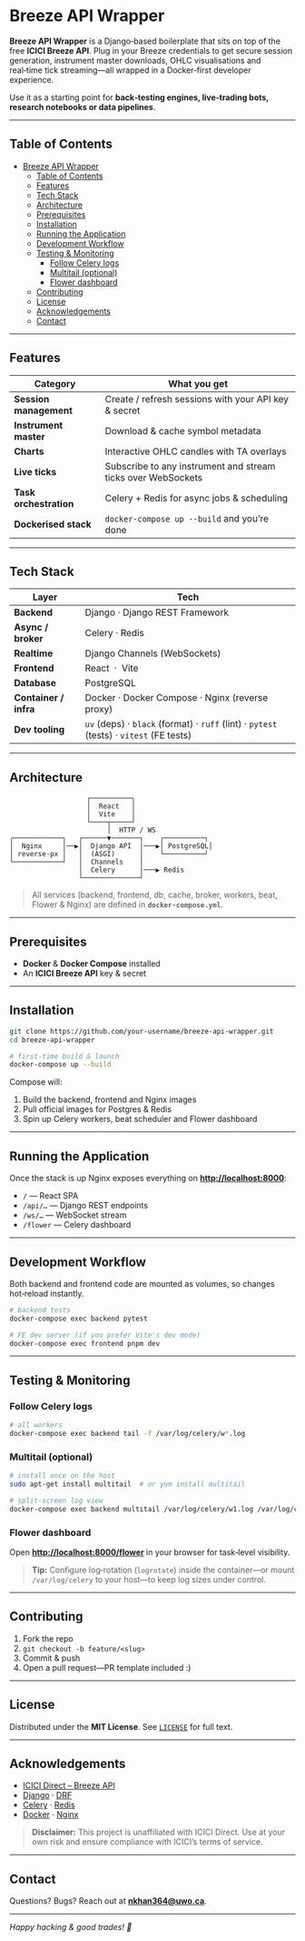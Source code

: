 # Breeze API Wrapper

**Breeze API Wrapper** is a Django‑based boilerplate that sits on top of the free **ICICI Breeze API**. Plug in your Breeze credentials to get secure session generation, instrument master downloads, OHLC visualisations and real‑time tick streaming—all wrapped in a Docker‑first developer experience.

Use it as a starting point for **back‑testing engines, live‑trading bots, research notebooks or data pipelines**.

---

## Table of Contents

- [Breeze API Wrapper](#breeze-api-wrapper)
  - [Table of Contents](#table-of-contents)
  - [Features](#features)
  - [Tech Stack](#techstack)
  - [Architecture](#architecture)
  - [Prerequisites](#prerequisites)
  - [Installation](#installation)
  - [Running the Application](#running-the-application)
  - [Development Workflow](#developmentworkflow)
  - [Testing \& Monitoring](#testingmonitoring)
    - [Follow Celery logs](#follow-celery-logs)
    - [Multitail (optional)](#multitail-optional)
    - [Flower dashboard](#flower-dashboard)
  - [Contributing](#contributing)
  - [License](#license)
  - [Acknowledgements](#acknowledgements)
  - [Contact](#contact)

---

## Features

| Category               | What you get                                                 |
| ---------------------- | ------------------------------------------------------------ |
| **Session management** | Create / refresh sessions with your API key & secret         |
| **Instrument master**  | Download & cache symbol metadata                             |
| **Charts**             | Interactive OHLC candles with TA overlays                    |
| **Live ticks**         | Subscribe to any instrument and stream ticks over WebSockets |
| **Task orchestration** | Celery + Redis for async jobs & scheduling                   |
| **Dockerised stack**   | `docker-compose up --build` and you’re done                  |

---

## Tech Stack

| Layer                 | Tech                                                                                    |
| --------------------- | --------------------------------------------------------------------------------------- |
| **Backend**           | Django · Django REST Framework                                                          |
| **Async / broker**    | Celery · Redis                                                                          |
| **Realtime**          | Django Channels (WebSockets)                                                            |
| **Frontend**          | React  ·  Vite                                                                          |
| **Database**          | PostgreSQL                                                                              |
| **Container / infra** | Docker · Docker Compose · Nginx (reverse proxy)                                         |
| **Dev tooling**       | `uv` (deps) · `black` (format) · `ruff` (lint) · `pytest` (tests) · `vitest` (FE tests) |

---

## Architecture

```
                   ┌──────────┐
                   │  React   │
                   │  Vite    │
                   └────┬─────┘
                        │  HTTP / WS
┌────────────┐   ┌──────▼───────┐    ┌──────────┐
│  Nginx     │──▶│  Django API  │───▶│ PostgreSQL│
│ reverse‑px │   │  (ASGI)      │    └──────────┘
└────────────┘   │  Channels    │
                 │  Celery      │───▶ Redis
                 └──────────────┘
```

> All services (backend, frontend, db, cache, broker, workers, beat, Flower & Nginx) are defined in **`docker-compose.yml`**.

---

## Prerequisites

- **Docker** & **Docker Compose** installed
- An **ICICI Breeze API** key & secret

---

## Installation

```bash
git clone https://github.com/your-username/breeze-api-wrapper.git
cd breeze-api-wrapper

# first‑time build & launch
docker-compose up --build
```

Compose will:

1. Build the backend, frontend and Nginx images
2. Pull official images for Postgres & Redis
3. Spin up Celery workers, beat scheduler and Flower dashboard

---

## Running the Application

Once the stack is up Nginx exposes everything on **[http://localhost:8000](http://localhost:8000)**:

- `/` — React SPA
- `/api/…` — Django REST endpoints
- `/ws/…` — WebSocket stream
- `/flower` — Celery dashboard

---

## Development Workflow

Both backend and frontend code are mounted as volumes, so changes hot‑reload instantly.

```bash
# backend tests
docker-compose exec backend pytest

# FE dev server (if you prefer Vite's dev mode)
docker-compose exec frontend pnpm dev
```

---

## Testing & Monitoring

### Follow Celery logs

```bash
# all workers
docker-compose exec backend tail -f /var/log/celery/w*.log
```

### Multitail (optional)

```bash
# install once on the host
sudo apt-get install multitail  # or yum install multitail

# split‑screen log view
docker-compose exec backend multitail /var/log/celery/w1.log /var/log/celery/w2.log
```

### Flower dashboard

Open **[http://localhost:8000/flower](http://localhost:8000/flower)** in your browser for task‑level visibility.

> **Tip:** Configure log‑rotation (`logrotate`) inside the container—or mount `/var/log/celery` to your host—to keep log sizes under control.

---

## Contributing

1. Fork the repo
2. `git checkout -b feature/<slug>`
3. Commit & push
4. Open a pull request—PR template included :)

---

## License

Distributed under the **MIT License**. See [`LICENSE`](LICENSE) for full text.

---

## Acknowledgements

- [ICICI Direct – Breeze API](https://www.icicidirect.com/)
- [Django](https://www.djangoproject.com/) · [DRF](https://www.django-rest-framework.org/)
- [Celery](https://docs.celeryproject.org/) · [Redis](https://redis.io/)
- [Docker](https://www.docker.com/) · [Nginx](https://www.nginx.com/)

> **Disclaimer:** This project is unaffiliated with ICICI Direct. Use at your own risk and ensure compliance with ICICI’s terms of service.

---

## Contact

Questions? Bugs? Reach out at **[nkhan364@uwo.ca](mailto:nkhan364@uwo.ca)**.

---

_Happy hacking & good trades! 🚀_
